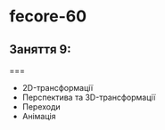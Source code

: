 # fecore-60

## Заняття 9:

===

- 2D-трансформації
- Перспектива та 3D-трансформації
- Переходи
- Анімація
